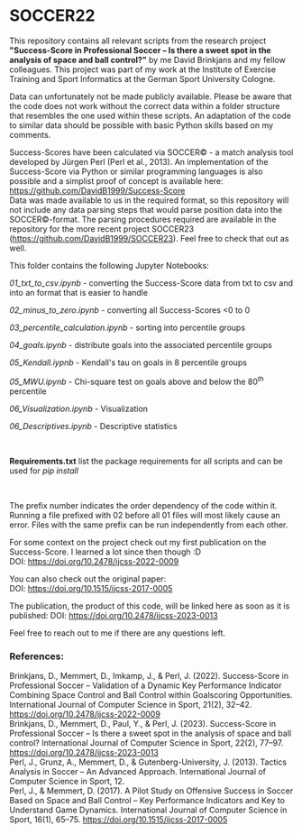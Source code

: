 # SOCCER22
This repository contains all relevant scripts from the research project **"Success-Score in Professional Soccer – Is there a sweet spot in the analysis of space and ball control?"** by me David Brinkjans and my fellow colleagues. This project was part of my work at the Institute of Exercise Training and Sport Informatics at the German Sport University Cologne. <br>

Data can unfortunately not be made publicly available. Please be aware that the code does not work without the correct data within a folder structure that resembles the one used within these scripts. An adaptation of the code to similar data should be possible with basic Python skills based on my comments. <br>

Success-Scores have been calculated via SOCCER© - a match analysis tool developed by Jürgen Perl (Perl et al., 2013). An implementation of the Success-Score via Python or similar programming languages is also possible and a simplist proof of concept is available here: https://github.com/DavidB1999/Success-Score <br>
Data was made available to us in the required format, so this repository will not include any data parsing steps that would parse position data into the SOCCER©-format. The parsing procedures required are available in the repository for the more recent project SOCCER23 (https://github.com/DavidB1999/SOCCER23). Feel free to check that out as well. <br>


This folder contains the following Jupyter Notebooks: <br>

*01_txt_to_csv.ipynb* -  converting the Success-Score data from txt to csv and into an format that is easier to handle <br>

*02_minus_to_zero.ipynb* -  converting all Success-Scores <0 to 0 <br>

*03_percentile_calculation.ipynb* - sorting into percentile groups <br>

*04_goals.ipynb* - distribute goals into the associated percentile groups <br>

*05_Kendall.iypnb* - Kendall's tau on goals in 8 percentile groups <br>

*05_MWU.ipynb* - Chi-square test on goals above and below the $80^{th}$ percentile <br>

*06_Visualization.ipynb* - Visualization <br>

*06_Descriptives.ipynb* -  Descriptive statistics <br>

<br>

**Requirements.txt** list the package requirements for all scripts and can be used for *pip install* <br>

<br>

The prefix number indicates the order dependency of the code within it. Running a file prefixed with 02 before all 01 files will most likely cause an error. Files with the same prefix can be run independently  from each other. <br>

For some context on the project check out my first publication on the Success-Score. I learned a lot since then though :D <br>
DOI: https://doi.org/10.2478/ijcss-2022-0009 <br>

You can also check out the original paper: <br>
DOI: https://doi.org/10.1515/ijcss-2017-0005 <br>


The publication, the product of this code, will be linked here as soon as it is published: 
DOI: https://doi.org/10.2478/ijcss-2023-0013 <br>

Feel free to reach out to me if there are any questions left. <br>

### References:
Brinkjans, D., Memmert, D., Imkamp, J., & Perl, J. (2022). Success-Score in Professional Soccer – Validation of a Dynamic Key Performance Indicator Combining Space Control and Ball Control within Goalscoring Opportunities. International Journal of Computer Science in Sport, 21(2), 32–42. https://doi.org/10.2478/ijcss-2022-0009 <br>
Brinkjans, D., Memmert, D., Paul, Y., & Perl, J. (2023). Success-Score in Professional Soccer – Is there a sweet spot in the analysis of space and ball control? International Journal of Computer Science in Sport, 22(2), 77–97. https://doi.org/10.2478/ijcss-2023-0013 <br>
Perl, J., Grunz, A., Memmert, D., & Gutenberg-University, J. (2013). Tactics Analysis in Soccer – An Advanced Approach. International Journal of Computer Science in Sport, 12. <br>
Perl, J., & Memmert, D. (2017). A Pilot Study on Offensive Success in Soccer Based on Space and Ball Control – Key Performance Indicators and Key to Understand Game Dynamics. International Journal of Computer Science in Sport, 16(1), 65–75. https://doi.org/10.1515/ijcss-2017-0005 <br>



